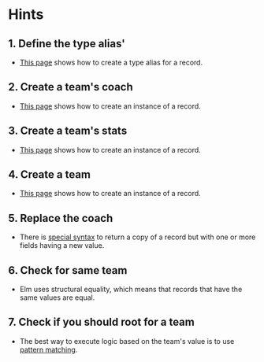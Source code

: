 # Hints

## 1. Define the type alias'

- [This page][record-types] shows how to create a type alias for a record.

## 2. Create a team's coach

- [This page][create] shows how to create an instance of a record.

## 3. Create a team's stats

- [This page][create] shows how to create an instance of a record.

## 4. Create a team

- [This page][create] shows how to create an instance of a record.

## 5. Replace the coach

- There is [special syntax][update] to return a copy of a record but with one or more fields having a new value.

## 6. Check for same team

- Elm uses structural equality, which means that records that have the same values are equal.

## 7. Check if you should root for a team

- The best way to execute logic based on the team's value is to use [pattern matching][pattern-matching].

[records]: https://elm-lang.org/docs/records
[record-types]: https://elm-lang.org/docs/records#record-types
[structural-typing]: https://en.wikipedia.org/wiki/Structural_type_system
[create]: https://elm-lang.org/docs/records#what-is-a-record-
[update]: https://elm-lang.org/docs/records#updating-records
[access]: https://elm-lang.org/docs/records#access
[pattern-matching]: https://elm-lang.org/docs/records#pattern-matching